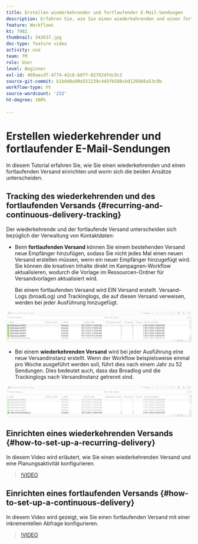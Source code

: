 ```yaml
---
title: Erstellen wiederkehrender und fortlaufender E-Mail-Sendungen
description: Erfahren Sie, wie Sie einen wiederkehrenden und einen fortlaufenden Versand einrichten und worin sich die beiden Ansätze unterscheiden.
feature: Workflows
kt: 7982
thumbnail: 342637.jpg
doc-type: feature video
activity: use
team: TM
role: User
level: Beginner
exl-id: 469aecd7-4774-42c6-b07f-82792dfdc9c2
source-git-commit: b1b8d8a99a551239c445fb588cbd126b66a53c9b
workflow-type: ht
source-wordcount: '232'
ht-degree: 100%

---
```


# Erstellen wiederkehrender und fortlaufender E-Mail-Sendungen

In diesem Tutorial erfahren Sie, wie Sie einen wiederkehrenden und einen fortlaufenden Versand einrichten und worin sich die beiden Ansätze unterscheiden.

## Tracking des wiederkehrenden und des fortlaufenden Versands {#recurring-and-continuous-delivery-tracking}

Der wiederkehrende und der fortlaufende Versand unterscheiden sich bezüglich der Verwaltung von Kontaktdaten:

* Beim **fortlaufenden Versand** können Sie einem bestehenden Versand neue Empfänger hinzufügen, sodass Sie nicht jedes Mal einen neuen Versand erstellen müssen, wenn ein neuer Empfänger hinzugefügt wird. Sie können die kreativen Inhalte direkt im Kampagnen-Workflow aktualisieren, wodurch die Vorlage im Ressourcen-Ordner für Versandvorlagen aktualisiert wird.

   Bei einem fortlaufenden Versand wird EIN Versand erstellt. Versand-Logs (broadLog) und Trackinglogs, die auf diesen Versand verweisen, werden bei jeder Ausführung hinzugefügt.

![Versand (fortlaufend)](/help/assets/delivery_continuous.jpg)

* Bei einem **wiederkehrenden Versand** wird bei jeder Ausführung eine neue Versandinstanz erstellt. Wenn der Workflow beispielsweise einmal pro Woche ausgeführt werden soll, führt dies nach einem Jahr zu 52 Sendungen. Dies bedeutet auch, dass das Broadlog und die Trackinglogs nach Versandinstanz getrennt sind.

![Wiederkehrender Versand](/help/assets/delivery_recurring.jpg)

## Einrichten eines wiederkehrenden Versands {#how-to-set-up-a-recurring-delivery}

In diesem Video wird erläutert, wie Sie einen wiederkehrenden Versand und eine Planungsaktivität konfigurieren.

>[!VIDEO](https://video.tv.adobe.com/v/342638?quality=12&learn=on)

## Einrichten eines fortlaufenden Versands {#how-to-set-up-a-continuous-delivery}

In diesem Video wird gezeigt, wie Sie einen fortlaufenden Versand mit einer inkrementellen Abfrage konfigurieren.

>[!VIDEO](https://video.tv.adobe.com/v/342637?quality=12&learn=on)
